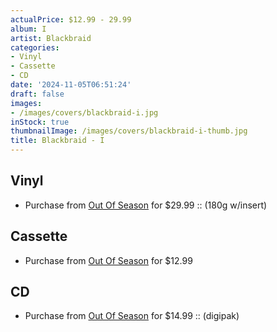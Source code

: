 ```yaml
---
actualPrice: $12.99 - 29.99
album: I
artist: Blackbraid
categories:
- Vinyl
- Cassette
- CD
date: '2024-11-05T06:51:24'
draft: false
images:
- /images/covers/blackbraid-i.jpg
inStock: true
thumbnailImage: /images/covers/blackbraid-i-thumb.jpg
title: Blackbraid - I
---
```


## Vinyl
* Purchase from [Out Of Season](https://www.outofseasonlabel.com/products/blackbraid-i-vinyl-lp-180g-w-insert) for $29.99 :: (180g w/insert)
## Cassette
* Purchase from [Out Of Season](https://www.outofseasonlabel.com/products/blackbraid-i-cassette-tape) for $12.99
## CD
* Purchase from [Out Of Season](https://www.outofseasonlabel.com/products/blackbraid-i-cd-digipak) for $14.99 :: (digipak)
